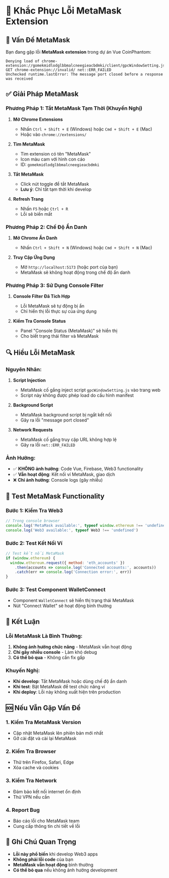 # 🔧 Khắc Phục Lỗi MetaMask Extension

## 🚨 Vấn Đề MetaMask

Bạn đang gặp lỗi **MetaMask extension** trong dự án Vue CoinPhantom:

```
Denying load of chrome-extension://gomekmidlodglbbmalcneegieacbdmki/client/gpcWindowSetting.js
GET chrome-extension://invalid/ net::ERR_FAILED
Unchecked runtime.lastError: The message port closed before a response was received
```

## ✅ Giải Pháp MetaMask

### **Phương Pháp 1: Tắt MetaMask Tạm Thời (Khuyến Nghị)**

1. **Mở Chrome Extensions**
   - Nhấn `Ctrl + Shift + E` (Windows) hoặc `Cmd + Shift + E` (Mac)
   - Hoặc vào `chrome://extensions/`

2. **Tìm MetaMask**
   - Tìm extension có tên "MetaMask"
   - Icon màu cam với hình con cáo
   - ID: `gomekmidlodglbbmalcneegieacbdmki`

3. **Tắt MetaMask**
   - Click nút toggle để tắt MetaMask
   - **Lưu ý**: Chỉ tắt tạm thời khi develop

4. **Refresh Trang**
   - Nhấn `F5` hoặc `Ctrl + R`
   - Lỗi sẽ biến mất

### **Phương Pháp 2: Chế Độ Ẩn Danh**

1. **Mở Chrome Ẩn Danh**
   - Nhấn `Ctrl + Shift + N` (Windows) hoặc `Cmd + Shift + N` (Mac)

2. **Truy Cập Ứng Dụng**
   - Mở `http://localhost:5173` (hoặc port của bạn)
   - MetaMask sẽ không hoạt động trong chế độ ẩn danh

### **Phương Pháp 3: Sử Dụng Console Filter**

1. **Console Filter Đã Tích Hợp**
   - Lỗi MetaMask sẽ tự động bị ẩn
   - Chỉ hiển thị lỗi thực sự của ứng dụng

2. **Kiểm Tra Console Status**
   - Panel "Console Status (MetaMask)" sẽ hiển thị
   - Cho biết trạng thái filter và MetaMask

## 🔍 **Hiểu Lỗi MetaMask**

### **Nguyên Nhân:**

1. **Script Injection**
   - MetaMask cố gắng inject script `gpcWindowSetting.js` vào trang web
   - Script này không được phép load do cấu hình manifest

2. **Background Script**
   - MetaMask background script bị ngắt kết nối
   - Gây ra lỗi "message port closed"

3. **Network Requests**
   - MetaMask cố gắng truy cập URL không hợp lệ
   - Gây ra lỗi `net::ERR_FAILED`

### **Ảnh Hưởng:**

- ✅ **KHÔNG ảnh hưởng**: Code Vue, Firebase, Web3 functionality
- ✅ **Vẫn hoạt động**: Kết nối ví MetaMask, giao dịch
- ❌ **Chỉ ảnh hưởng**: Console logs (gây nhiễu)

## 🧪 **Test MetaMask Functionality**

### **Bước 1: Kiểm Tra Web3**
```javascript
// Trong console browser
console.log('MetaMask available:', typeof window.ethereum !== 'undefined')
console.log('Web3 available:', typeof Web3 !== 'undefined')
```

### **Bước 2: Test Kết Nối Ví**
```javascript
// Test kết nối MetaMask
if (window.ethereum) {
  window.ethereum.request({ method: 'eth_accounts' })
    .then(accounts => console.log('Connected accounts:', accounts))
    .catch(err => console.log('Connection error:', err))
}
```

### **Bước 3: Test Component WalletConnect**
- Component `WalletConnect` sẽ hiển thị trạng thái MetaMask
- Nút "Connect Wallet" sẽ hoạt động bình thường

## 🎯 **Kết Luận**

### **Lỗi MetaMask Là Bình Thường:**

1. **Không ảnh hưởng chức năng** - MetaMask vẫn hoạt động
2. **Chỉ gây nhiễu console** - Làm khó debug
3. **Có thể bỏ qua** - Không cần fix gấp

### **Khuyến Nghị:**

- **Khi develop**: Tắt MetaMask hoặc dùng chế độ ẩn danh
- **Khi test**: Bật MetaMask để test chức năng ví
- **Khi deploy**: Lỗi này không xuất hiện trên production

## 🆘 **Nếu Vẫn Gặp Vấn Đề**

### **1. Kiểm Tra MetaMask Version**
- Cập nhật MetaMask lên phiên bản mới nhất
- Gỡ cài đặt và cài lại MetaMask

### **2. Kiểm Tra Browser**
- Thử trên Firefox, Safari, Edge
- Xóa cache và cookies

### **3. Kiểm Tra Network**
- Đảm bảo kết nối internet ổn định
- Thử VPN nếu cần

### **4. Report Bug**
- Báo cáo lỗi cho MetaMask team
- Cung cấp thông tin chi tiết về lỗi

## 📝 **Ghi Chú Quan Trọng**

- **Lỗi này phổ biến** khi develop Web3 apps
- **Không phải lỗi code** của bạn
- **MetaMask vẫn hoạt động** bình thường
- **Có thể bỏ qua** nếu không ảnh hưởng development

